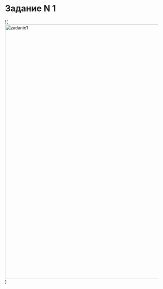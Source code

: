 # Задание N 1
!(<img width="731" height="837" alt="zadanie1" src="https://github.com/user-attachments/assets/38bb69a7-f70c-4546-9cc4-35c2d4e2e248" />)



